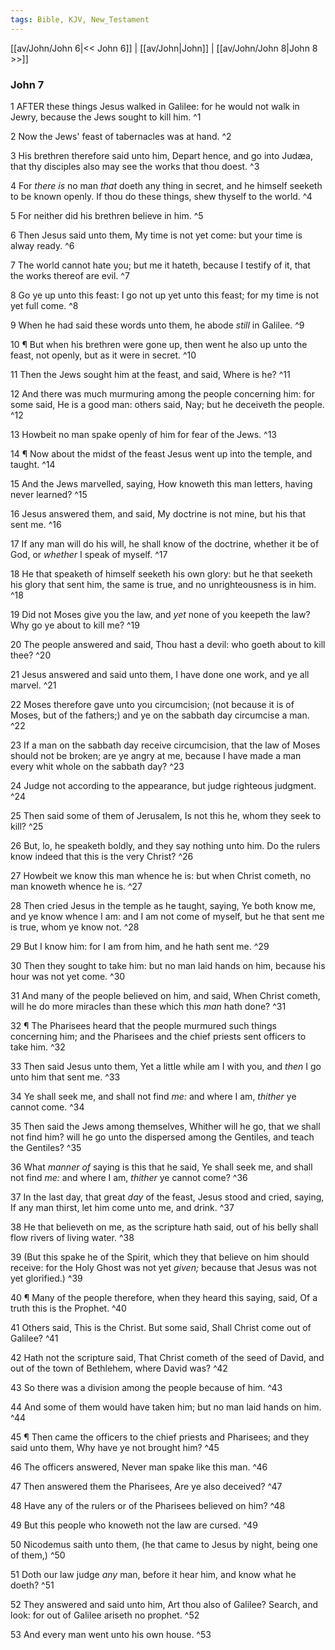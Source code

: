```yaml
---
tags: Bible, KJV, New_Testament
---
```


[[av/John/John 6|<< John 6]] | [[av/John|John]] | [[av/John/John 8|John 8 >>]]

### John 7

1 AFTER these things Jesus walked in Galilee: for he would not walk in Jewry, because the Jews sought to kill him. ^1

2 Now the Jews' feast of tabernacles was at hand. ^2

3 His brethren therefore said unto him, Depart hence, and go into Judæa, that thy disciples also may see the works that thou doest. ^3

4 For _there_ _is_ no man _that_ doeth any thing in secret, and he himself seeketh to be known openly. If thou do these things, shew thyself to the world. ^4

5 For neither did his brethren believe in him. ^5

6 Then Jesus said unto them, My time is not yet come: but your time is alway ready. ^6

7 The world cannot hate you; but me it hateth, because I testify of it, that the works thereof are evil. ^7

8 Go ye up unto this feast: I go not up yet unto this feast; for my time is not yet full come. ^8

9 When he had said these words unto them, he abode _still_ in Galilee. ^9

10 ¶ But when his brethren were gone up, then went he also up unto the feast, not openly, but as it were in secret. ^10

11 Then the Jews sought him at the feast, and said, Where is he? ^11

12 And there was much murmuring among the people concerning him: for some said, He is a good man: others said, Nay; but he deceiveth the people. ^12

13 Howbeit no man spake openly of him for fear of the Jews. ^13

14 ¶ Now about the midst of the feast Jesus went up into the temple, and taught. ^14

15 And the Jews marvelled, saying, How knoweth this man letters, having never learned? ^15

16 Jesus answered them, and said, My doctrine is not mine, but his that sent me. ^16

17 If any man will do his will, he shall know of the doctrine, whether it be of God, or _whether_ I speak of myself. ^17

18 He that speaketh of himself seeketh his own glory: but he that seeketh his glory that sent him, the same is true, and no unrighteousness is in him. ^18

19 Did not Moses give you the law, and _yet_ none of you keepeth the law? Why go ye about to kill me? ^19

20 The people answered and said, Thou hast a devil: who goeth about to kill thee? ^20

21 Jesus answered and said unto them, I have done one work, and ye all marvel. ^21

22 Moses therefore gave unto you circumcision; (not because it is of Moses, but of the fathers;) and ye on the sabbath day circumcise a man. ^22

23 If a man on the sabbath day receive circumcision, that the law of Moses should not be broken; are ye angry at me, because I have made a man every whit whole on the sabbath day? ^23

24 Judge not according to the appearance, but judge righteous judgment. ^24

25 Then said some of them of Jerusalem, Is not this he, whom they seek to kill? ^25

26 But, lo, he speaketh boldly, and they say nothing unto him. Do the rulers know indeed that this is the very Christ? ^26

27 Howbeit we know this man whence he is: but when Christ cometh, no man knoweth whence he is. ^27

28 Then cried Jesus in the temple as he taught, saying, Ye both know me, and ye know whence I am: and I am not come of myself, but he that sent me is true, whom ye know not. ^28

29 But I know him: for I am from him, and he hath sent me. ^29

30 Then they sought to take him: but no man laid hands on him, because his hour was not yet come. ^30

31 And many of the people believed on him, and said, When Christ cometh, will he do more miracles than these which this _man_ hath done? ^31

32 ¶ The Pharisees heard that the people murmured such things concerning him; and the Pharisees and the chief priests sent officers to take him. ^32

33 Then said Jesus unto them, Yet a little while am I with you, and _then_ I go unto him that sent me. ^33

34 Ye shall seek me, and shall not find _me:_ and where I am, _thither_ ye cannot come. ^34

35 Then said the Jews among themselves, Whither will he go, that we shall not find him? will he go unto the dispersed among the Gentiles, and teach the Gentiles? ^35

36 What _manner_ _of_ saying is this that he said, Ye shall seek me, and shall not find _me:_ and where I am, _thither_ ye cannot come? ^36

37 In the last day, that great _day_ of the feast, Jesus stood and cried, saying, If any man thirst, let him come unto me, and drink. ^37

38 He that believeth on me, as the scripture hath said, out of his belly shall flow rivers of living water. ^38

39 (But this spake he of the Spirit, which they that believe on him should receive: for the Holy Ghost was not yet _given;_ because that Jesus was not yet glorified.) ^39

40 ¶ Many of the people therefore, when they heard this saying, said, Of a truth this is the Prophet. ^40

41 Others said, This is the Christ. But some said, Shall Christ come out of Galilee? ^41

42 Hath not the scripture said, That Christ cometh of the seed of David, and out of the town of Bethlehem, where David was? ^42

43 So there was a division among the people because of him. ^43

44 And some of them would have taken him; but no man laid hands on him. ^44

45 ¶ Then came the officers to the chief priests and Pharisees; and they said unto them, Why have ye not brought him? ^45

46 The officers answered, Never man spake like this man. ^46

47 Then answered them the Pharisees, Are ye also deceived? ^47

48 Have any of the rulers or of the Pharisees believed on him? ^48

49 But this people who knoweth not the law are cursed. ^49

50 Nicodemus saith unto them, (he that came to Jesus by night, being one of them,) ^50

51 Doth our law judge _any_ man, before it hear him, and know what he doeth? ^51

52 They answered and said unto him, Art thou also of Galilee? Search, and look: for out of Galilee ariseth no prophet. ^52

53 And every man went unto his own house. ^53
